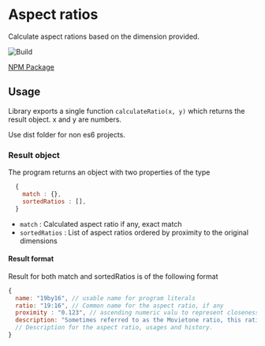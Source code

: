 # Aspect ratios

Calculate aspect rations based on the dimension provided.

![Build](https://github.com/shubhranshu/aspect-ratio/workflows/Build/badge.svg)

[NPM Package](https://www.npmjs.com/package/@stubbydigits/aspect-ratio)

## Usage

Library exports a single function `calculateRatio(x, y)` which returns the result object.
x and y are numbers.

Use dist folder for non es6 projects. 

### Result object

The program returns an object with two properties of the type

```javascript
  {
    match : {},
    sortedRatios : [],
  }
```

- ```match``` : Calculated aspect ratio if any, exact match
- ```sortedRatios``` : List of aspect ratios ordered by proximity to the original dimensions

#### Result format

Result for both match and sortedRatios is of the following format

```javascript
{
  name: "19by16", // usable name for program literals
  ratio: "19:16", // Common name for the aspect ratio, if any
  proximity : "0.123", // ascending numeric valu to represent closeness to the dimensions provided
  description: "Sometimes referred to as the Movietone ratio, this ratio was used briefly during the transitional period when the film industry was converting to sound, from 1926 to 1932 approx. It is produced by superimposing an optical soundtrack over a full-gate 1.3 aperture in printing, resulting in an almost square image. Films shot in this ratio are often projected or transferred to video incorrectly using a 1.37 mask or squashed to 1.37. Examples of films shot in the Movietone ratio include Sunrise, M, Hallelujah! and The Lighthouse."
  // Description for the aspect ratio, usages and history.
}
```
